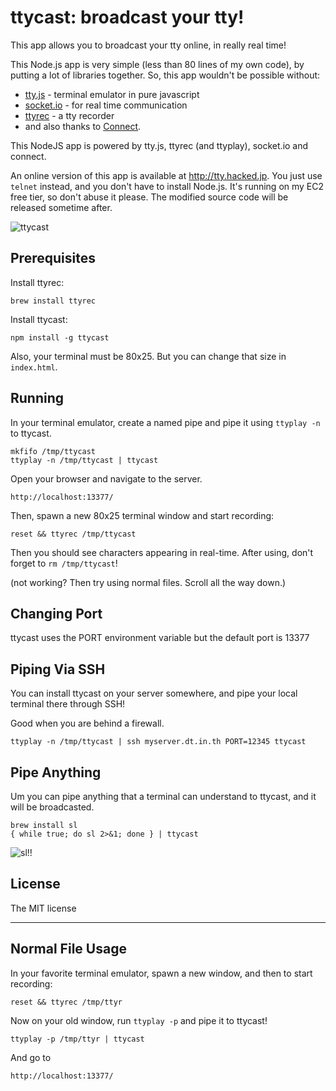 ttycast: broadcast your tty!
============================

This app allows you to broadcast your tty online, in really real time!

This Node.js app is very simple (less than 80 lines of my own code),
by putting a lot of libraries together. So, this app wouldn't be possible without:

* [tty.js](https://github.com/chjj/tty.js) - terminal emulator in pure javascript
* [socket.io](http://socket.io/) - for real time communication
* [ttyrec](http://0xcc.net/ttyrec/index.html.en) - a tty recorder
* and also thanks to [Connect](http://www.senchalabs.org/connect/).

This NodeJS app is powered by tty.js, ttyrec (and ttyplay), socket.io and connect.

An online version of this app is available at <http://tty.hacked.jp>.
You just use `telnet` instead, and you don't have to install Node.js.
It's running on my EC2 free tier, so don't abuse it please.
The modified source code will be released sometime after.

<img src="http://i.imgur.com/7aRYM.png" alt="ttycast">



Prerequisites
-------------

Install ttyrec:

    brew install ttyrec

Install ttycast:

    npm install -g ttycast

Also, your terminal must be 80x25. But you can change that size in `index.html`.

Running
-------

In your terminal emulator, create a named pipe and pipe it using `ttyplay -n` to ttycast.

    mkfifo /tmp/ttycast
    ttyplay -n /tmp/ttycast | ttycast

Open your browser and navigate to the server.

    http://localhost:13377/

Then, spawn a new 80x25 terminal window and start recording:

    reset && ttyrec /tmp/ttycast

Then you should see characters appearing in real-time. After using, don't forget to `rm /tmp/ttycast`!

(not working? Then try using normal files. Scroll all the way down.)



Changing Port
-------------

ttycast uses the PORT environment variable but the default port is 13377



Piping Via SSH
--------------

You can install ttycast on your server somewhere, and pipe your
local terminal there through SSH!

Good when you are behind a firewall.

    ttyplay -n /tmp/ttycast | ssh myserver.dt.in.th PORT=12345 ttycast



Pipe Anything
-------------

Um you can pipe anything that a terminal can understand to ttycast, and it will be broadcasted.

    brew install sl
    { while true; do sl 2>&1; done } | ttycast

<img src="http://i.imgur.com/7pQoN.png" alt="sl!!">






License
-------

The MIT license


----

Normal File Usage
-----------------

In your favorite terminal emulator, spawn a new window, and then to start recording:

    reset && ttyrec /tmp/ttyr

Now on your old window, run `ttyplay -p` and pipe it to ttycast!

    ttyplay -p /tmp/ttyr | ttycast

And go to

    http://localhost:13377/

